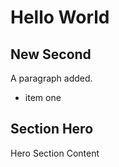 # Hello World

## New Second

A paragraph added.

- item one

## Section Hero

Hero Section Content

